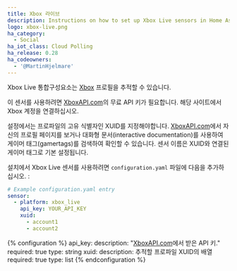 ```yaml
---
title: Xbox 라이브
description: Instructions on how to set up Xbox Live sensors in Home Assistant.
logo: xbox-live.png
ha_category:
  - Social
ha_iot_class: Cloud Polling
ha_release: 0.28
ha_codeowners:
  - '@MartinHjelmare'
---
```


Xbox Live 통합구성요소는 [Xbox](https://xbox.com/) 프로필을 추적할 수 있습니다.

이 센서를 사용하려면 [XboxAPI.com](https://xboxapi.com/)의 무료 API 키가 필요합니다. 해당 사이트에서 Xbox 계정을 연결하십시오.

설정에서는 프로파일의 고유 식별자인 XUID를 지정해야합니다. [XboxAPI.com](https://xboxapi.com/)에서 자신의 프로필 페이지를 보거나 대화형 문서(interactive documentation)를 사용하여 게이머 태그(gamertags)를 검색하여 확인할 수 있습니다. 센서 이름은 XUID와 연결된 게이머 태그로 기본 설정됩니다.

설치에서 Xbox Live 센서를 사용하려면 `configuration.yaml` 파일에 다음을 추가하십시오. :

```yaml
# Example configuration.yaml entry
sensor:
  - platform: xbox_live
    api_key: YOUR_API_KEY
    xuid:
      - account1
      - account2
```

{% configuration %}
api_key:
  description: "[XboxAPI.com](https://xboxapi.com/)에서 받은 API 키."
  required: true
  type: string
xuid:
  description: 추적할 프로파일 XUID의 배열
  required: true
  type: list
{% endconfiguration %}
